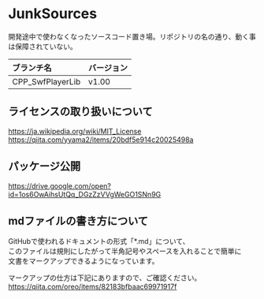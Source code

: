 # JunkSources
開発途中で使わなくなったソースコード置き場。リポジトリの名の通り、動く事は保障されていない。

|ブランチ名       |バージョン|
|:---------------|:-------|
|CPP_SwfPlayerLib|v1.00   |

## ライセンスの取り扱いについて
https://ja.wikipedia.org/wiki/MIT_License  
https://qiita.com/yyama2/items/20bdf5e914c20025498a

## パッケージ公開
https://drive.google.com/open?id=1os6OwAihsUtQq_DGzZzVVgWeGO1SNn9G

## mdファイルの書き方について
GitHubで使われるドキュメントの形式「*.md」について、  
このファイルは規則にしたがって半角記号やスペースを入れることで簡単に  
文書をマークアップできるようになっています。  

マークアップの仕方は下記にありますので、ご確認ください。  
https://qiita.com/oreo/items/82183bfbaac69971917f  
